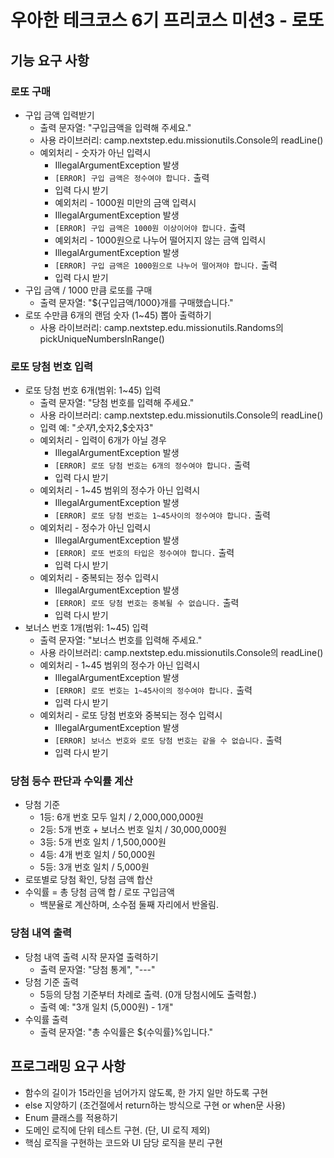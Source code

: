 # 우아한 테크코스 6기 프리코스 미션3 - 로또

## 기능 요구 사항

### 로또 구매
- 구입 금액 입력받기
  - 출력 문자열: "구입금액을 입력해 주세요."
  - 사용 라이브러리: camp.nextstep.edu.missionutils.Console의 readLine()
  - 예외처리 - 숫자가 아닌 입력시 
    - IllegalArgumentException 발생
    - `[ERROR] 구입 금액은 정수여야 합니다.` 출력
    - 입력 다시 받기
    - 예외처리 - 1000원 미만의 금액 입력시
    - IllegalArgumentException 발생
    - `[ERROR] 구입 금액은 1000원 이상이어야 합니다.` 출력
    - 예외처리 - 1000원으로 나누어 떨어지지 않는 금액 입력시
    - IllegalArgumentException 발생
    - `[ERROR] 구입 금액은 1000원으로 나누어 떨어져야 합니다.` 출력
    - 입력 다시 받기
- 구입 금액 / 1000 만큼 로또를 구매
  - 출력 문자열: "${구입금액/1000}개를 구매했습니다."
- 로또 수만큼 6개의 랜덤 숫자 (1~45) 뽑아 출력하기
  - 사용 라이브러리: camp.nextstep.edu.missionutils.Randoms의 pickUniqueNumbersInRange()

### 로또 당첨 번호 입력
- 로또 당첨 번호 6개(범위: 1~45) 입력
  - 출력 문자열: "당첨 번호를 입력해 주세요."
  - 사용 라이브러리: camp.nextstep.edu.missionutils.Console의 readLine()
  - 입력 예: "$숫자1,$숫자2,$숫자3"
  - 예외처리 - 입력이 6개가 아닐 경우
    - IllegalArgumentException 발생
    - `[ERROR] 로또 당첨 번호는 6개의 정수여야 합니다.` 출력
    - 입력 다시 받기
  - 예외처리 - 1~45 범위의 정수가 아닌 입력시
    - IllegalArgumentException 발생
    - `[ERROR] 로또 당첨 번호는 1~45사이의 정수여야 합니다.` 출력
  - 예외처리 - 정수가 아닌 입력시
    - IllegalArgumentException 발생
    - `[ERROR] 로또 번호의 타입은 정수여야 합니다.` 출력
    - 입력 다시 받기
  - 예외처리 - 중복되는 정수 입력시
    - IllegalArgumentException 발생
    - `[ERROR] 로또 당첨 번호는 중복될 수 없습니다.` 출력
    - 입력 다시 받기
- 보너스 번호 1개(범위: 1~45) 입력
  - 출력 문자열: "보너스 번호를 입력해 주세요."
  - 사용 라이브러리: camp.nextstep.edu.missionutils.Console의 readLine()
  - 예외처리 - 1~45 범위의 정수가 아닌 입력시
    - IllegalArgumentException 발생
    - `[ERROR] 로또 번호는 1~45사이의 정수여야 합니다.` 출력
    - 입력 다시 받기
  - 예외처리 - 로또 당첨 번호와 중복되는 정수 입력시
    - IllegalArgumentException 발생
    - `[ERROR] 보너스 번호와 로또 당첨 번호는 같을 수 없습니다.` 출력
    - 입력 다시 받기

### 당첨 등수 판단과 수익률 계산
- 당첨 기준
  - 1등: 6개 번호 모두 일치 / 2,000,000,000원
  - 2등: 5개 번호 + 보너스 번호 일치 / 30,000,000원
  - 3등: 5개 번호 일치 / 1,500,000원
  - 4등: 4개 번호 일치 / 50,000원
  - 5등: 3개 번호 일치 / 5,000원
- 로또별로 당첨 확인, 당첨 금액 합산
- 수익률 = 총 당첨 금액 합 / 로또 구입금액
  - 백분율로 계산하며, 소수점 둘째 자리에서 반올림.

### 당첨 내역 출력
- 당첨 내역 출력 시작 문자열 출력하기
  - 출력 문자열: "당첨 통계", "---"
- 당첨 기준 출력
  - 5등의 당첨 기준부터 차례로 출력. (0개 당첨시에도 출력함.)
  - 출력 예: "3개 일치 (5,000원) - 1개"
- 수익률 출력
  - 출력 문자열: "총 수익률은 ${수익률}%입니다."

## 프로그래밍 요구 사항
- 함수의 길이가 15라인을 넘어가지 않도록, 한 가지 일만 하도록 구현
- else 지양하기 (조건절에서 return하는 방식으로 구현 or when문 사용)
- Enum 클래스를 적용하기
- 도메인 로직에 단위 테스트 구현. (단, UI 로직 제외)
- 핵심 로직을 구현하는 코드와 UI 담당 로직을 분리 구현